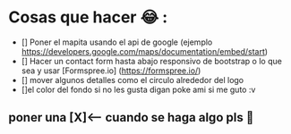 # Cosas que hacer :joy: :
- [] Poner el mapita usando el api de google (ejemplo https://developers.google.com/maps/documentation/embed/start)
- [] Hacer un contact form hasta abajo responsivo de bootstrap o lo que sea y usar [Formspree.io] (https://formspree.io/)
- [] mover algunos detalles como el circulo alrededor del logo
- []el color del fondo si no les gusta digan poke ami si me guto :v
## poner una [X]<-- cuando se haga algo pls :poop:
